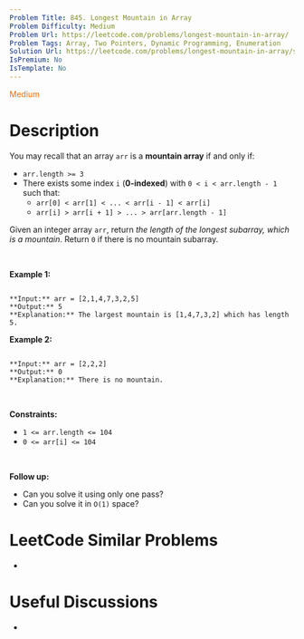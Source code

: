 ```yaml
---
Problem Title: 845. Longest Mountain in Array
Problem Difficulty: Medium
Problem Url: https://leetcode.com/problems/longest-mountain-in-array/
Problem Tags: Array, Two Pointers, Dynamic Programming, Enumeration
Solution Url: https://leetcode.com/problems/longest-mountain-in-array/solution/
IsPremium: No
IsTemplate: No
---
```


<span style="color: rgb(239, 108, 0);">Medium</span>

# Description

You may recall that an array `arr` is a **mountain array** if and only if:


* `arr.length >= 3`
* There exists some index `i` (**0-indexed**) with `0 < i < arr.length - 1` such that:
	+ `arr[0] < arr[1] < ... < arr[i - 1] < arr[i]`
	+ `arr[i] > arr[i + 1] > ... > arr[arr.length - 1]`


Given an integer array `arr`, return *the length of the longest subarray, which is a mountain*. Return `0` if there is no mountain subarray.


 


**Example 1:**



```

**Input:** arr = [2,1,4,7,3,2,5]
**Output:** 5
**Explanation:** The largest mountain is [1,4,7,3,2] which has length 5.

```

**Example 2:**



```

**Input:** arr = [2,2,2]
**Output:** 0
**Explanation:** There is no mountain.

```

 


**Constraints:**


* `1 <= arr.length <= 104`
* `0 <= arr[i] <= 104`


 


**Follow up:**


* Can you solve it using only one pass?
* Can you solve it in `O(1)` space?




# LeetCode Similar Problems

- []()

# Useful Discussions

- []()
